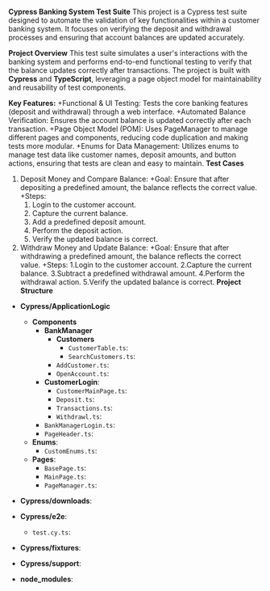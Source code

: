 __Cypress Banking System Test Suite__
This project is a Cypress test suite designed to automate the validation of key functionalities within a customer banking system. It focuses on verifying the deposit and withdrawal processes and ensuring that account balances are updated accurately.

__Project Overview__
This test suite simulates a user's interactions with the banking system and performs end-to-end functional testing to verify that the balance updates correctly after transactions. The project is built with __Cypress__ and __TypeScript__, leveraging a page object model for maintainability and reusability of test components.

__Key Features:__
+Functional & UI Testing: Tests the core banking features (deposit and withdrawal) through a web interface.
+Automated Balance Verification: Ensures the account balance is updated correctly after each transaction.
+Page Object Model (POM): Uses PageManager to manage different pages and components, reducing code duplication and making tests more modular.
+Enums for Data Management: Utilizes enums to manage test data like customer names, deposit amounts, and button actions, ensuring that tests are clean and easy to maintain.
__Test Cases__
1. Deposit Money and Compare Balance:
  +Goal: Ensure that after depositing a predefined amount, the balance reflects the correct value.
  +Steps:
    1. Login to the customer account.
    2. Capture the current balance.
    3. Add a predefined deposit amount.
    4. Perform the deposit action.
    5. Verify the updated balance is correct.
2. Withdraw Money and Update Balance:
  +Goal: Ensure that after withdrawing a predefined amount, the balance reflects the correct value.
  +Steps:
    1.Login to the customer account.
    2.Capture the current balance.
    3.Subtract a predefined withdrawal amount.
    4.Perform the withdrawal action.
    5.Verify the updated balance is correct.
__Project Structure__

- **Cypress/ApplicationLogic** 
  - **Components**
    - **BankManager**
      - **Customers**
        - `CustomerTable.ts`: 
        - `SearchCustomers.ts`: 
      - `AddCustomer.ts`: 
      - `OpenAccount.ts`: 
    - **CustomerLogin**: 
      - `CustomerMainPage.ts`: 
      - `Deposit.ts`: 
      - `Transactions.ts`: 
      - `Withdrawl.ts`: 
    - `BankManagerLogin.ts`: 
    - `PageHeader.ts`: 
  - **Enums**:
    - `CustomEnums.ts`: 
  - **Pages**:
    - `BasePage.ts`: 
    - `MainPage.ts`: 
    - `PageManager.ts`: 

- **Cypress/downloads**: 
- **Cypress/e2e**: 
  - `test.cy.ts`: 
- **Cypress/fixtures**: 
- **Cypress/support**: 

- **node_modules**: 
